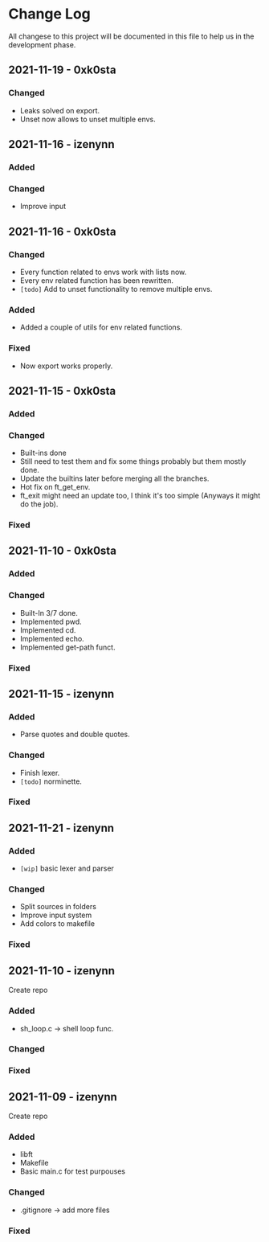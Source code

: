 # Change Log

All changese to this project will be documented in this file to help us in the development phase.

## 2021-11-19 - 0xk0sta

### Changed
- Leaks solved on export.
- Unset now allows to unset multiple envs.

## 2021-11-16 - izenynn

### Added

### Changed

- Improve input

## 2021-11-16 - 0xk0sta
### Changed
- Every function related to envs work with lists now.
- Every env related function has been rewritten.
- `[todo]` Add to unset functionality to remove multiple envs.
### Added 
- Added a couple of utils for env related functions.
### Fixed
- Now export works properly.
## 2021-11-15 - 0xk0sta

### Added

### Changed

- Built-ins done
- Still need to test them and fix some things probably but them mostly done.
- Update the builtins later before merging all the branches.
- Hot fix on ft_get_env.
- ft_exit might need an update too, I think it's too simple (Anyways it might do the job).

### Fixed

## 2021-11-10 - 0xk0sta

### Added

### Changed

- Built-In 3/7 done.
- Implemented pwd.
- Implemented cd.
- Implemented echo.
- Implemented get-path funct.

### Fixed

## 2021-11-15 - izenynn

### Added

- Parse quotes and double quotes.

### Changed

- Finish lexer.
- `[todo]` norminette.

### Fixed

## 2021-11-21 - izenynn

### Added

- `[wip]` basic lexer and parser

### Changed

- Split sources in folders
- Improve input system
- Add colors to makefile

### Fixed

## 2021-11-10 - izenynn

Create repo

### Added

- sh_loop.c -> shell loop func.

### Changed

### Fixed

## 2021-11-09 - izenynn

Create repo

### Added

- libft
- Makefile
- Basic main.c for test purpouses

### Changed

- .gitignore -> add more files

### Fixed
